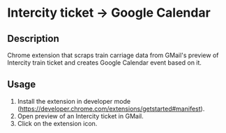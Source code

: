 # Intercity ticket → Google Calendar

## Description

Chrome extension that scraps train carriage data from GMail's preview of Intercity train ticket and creates Google Calendar event based on it.

## Usage

1. Install the extension in developer mode (https://developer.chrome.com/extensions/getstarted#manifest).
2. Open preview of an Intercity ticket in GMail.
3. Click on the extension icon.
